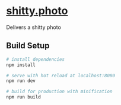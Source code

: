 # [shitty.photo](http://shitty.photo)

Delivers a shitty photo

## Build Setup

``` bash
# install dependencies
npm install

# serve with hot reload at localhost:8080
npm run dev

# build for production with minification
npm run build
```
